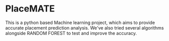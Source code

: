 # PlaceMATE
This is a python based Machine learning  project, which aims to provide accurate placement prediction analysis. 
We've also tried several algorithms alongside RANDOM FOREST  to test and improve the accuracy. 
